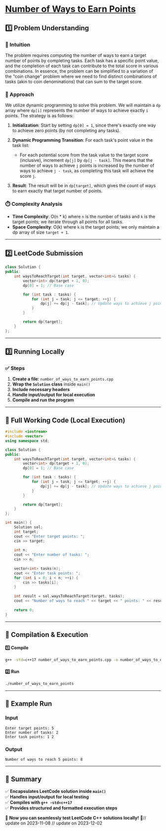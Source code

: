 # **[Number of Ways to Earn Points](https://leetcode.com/problems/number-of-ways-to-earn-points/description/)**  

## **1️⃣ Problem Understanding**  
### **📌 Intuition**  
The problem requires computing the number of ways to earn a target number of points by completing tasks. Each task has a specific point value, and the completion of each task can contribute to the total score in various combinations. In essence, the problem can be simplified to a variation of the "coin change" problem where we need to find distinct combinations of tasks (akin to coin denominations) that can sum to the target score.

### **🚀 Approach**  
We utilize dynamic programming to solve this problem. We will maintain a `dp` array where `dp[i]` represents the number of ways to achieve exactly `i` points. The strategy is as follows:

1. **Initialization**: Start by setting `dp[0] = 1`, since there's exactly one way to achieve zero points (by not completing any tasks).
   
2. **Dynamic Programming Transition**: For each task's point value in the task list:
   - For each potential score from the task value to the target score (inclusive), increment `dp[j]` by `dp[j - task]`. This means that the number of ways to achieve `j` points is increased by the number of ways to achieve `j - task`, as completing this task will achieve the score `j`.

3. **Result**: The result will be in `dp[target]`, which gives the count of ways to earn exactly that target number of points.

### **⏱️ Complexity Analysis**  
- **Time Complexity**: O(n * k) where `n` is the number of tasks and `k` is the target points; we iterate through all points for all tasks.
- **Space Complexity**: O(k) where `k` is the target points; we only maintain a dp array of size `target + 1`.

---  

## **2️⃣ LeetCode Submission**  
```cpp
class Solution {
public:
    int waysToReachTarget(int target, vector<int>& tasks) {
        vector<int> dp(target + 1, 0);
        dp[0] = 1; // Base case

        for (int task : tasks) {
            for (int j = task; j <= target; ++j) {
                dp[j] += dp[j - task]; // Update ways to achieve j points
            }
        }

        return dp[target];
    }
};  
```  

---  

## **3️⃣ Running Locally**  
### **✅ Steps**  
1. **Create a file**: `number_of_ways_to_earn_points.cpp`  
2. **Wrap the `Solution` class** inside `main()`  
3. **Include necessary headers**  
4. **Handle input/output for local execution**  
5. **Compile and run the program**  

---  

## **📝 Full Working Code (Local Execution)**  
```cpp
#include <iostream>
#include <vector>
using namespace std;

class Solution {
public:
    int waysToReachTarget(int target, vector<int>& tasks) {
        vector<int> dp(target + 1, 0);
        dp[0] = 1; // Base case

        for (int task : tasks) {
            for (int j = task; j <= target; ++j) {
                dp[j] += dp[j - task]; // Update ways to achieve j points
            }
        }

        return dp[target];
    }
};

int main() {
    Solution sol;
    int target;
    cout << "Enter target points: ";
    cin >> target;
    
    int n;
    cout << "Enter number of tasks: ";
    cin >> n;
    
    vector<int> tasks(n);
    cout << "Enter task points: ";
    for (int i = 0; i < n; ++i) {
        cin >> tasks[i];
    }
    
    int result = sol.waysToReachTarget(target, tasks);
    cout << "Number of ways to reach " << target << " points: " << result << endl;
    
    return 0;
}  
```  

---  

## **🔧 Compilation & Execution**  
#### **1️⃣ Compile**  
```bash
g++ -std=c++17 number_of_ways_to_earn_points.cpp -o number_of_ways_to_earn_points
```  

#### **2️⃣ Run**  
```bash
./number_of_ways_to_earn_points
```  

---  

## **🎯 Example Run**  
### **Input**  
```
Enter target points: 5
Enter number of tasks: 2
Enter task points: 1 2
```  
### **Output**  
```
Number of ways to reach 5 points: 8
```  

---  

## **📌 Summary**  
✅ **Encapsulates LeetCode solution inside `main()`**  
✅ **Handles input/output for local testing**  
✅ **Compiles with `g++ -std=c++17`**  
✅ **Provides structured and formatted execution steps**  

🚀 **Now you can seamlessly test LeetCode C++ solutions locally!** 🚀// update on 2023-11-08
// update on 2023-12-02
